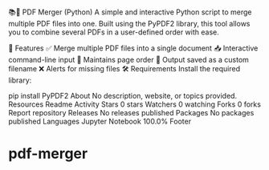 📚🔗 PDF Merger (Python)
A simple and interactive Python script to merge multiple PDF files into one. Built using the PyPDF2 library, this tool allows you to combine several PDFs in a user-defined order with ease.

🚀 Features
✅ Merge multiple PDF files into a single document
📥 Interactive command-line input
📄 Maintains page order
🧾 Output saved as a custom filename
❌ Alerts for missing files
🛠️ Requirements
Install the required library:

pip install PyPDF2
About
No description, website, or topics provided.
Resources
 Readme
 Activity
Stars
 0 stars
Watchers
 0 watching
Forks
 0 forks
Report repository
Releases
No releases published
Packages
No packages published
Languages
Jupyter Notebook
100.0%
Footer
# pdf-merger
